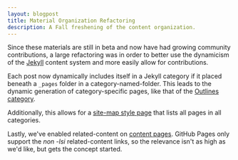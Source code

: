 ```yaml
---
layout: blogpost
title: Material Organization Refactoring
description: A Fall freshening of the content organization.
---
```


Since these materials are still in beta and now have had growing community contributions, a large refactoring was in order to better use the dynamicism of the [Jekyll]() content system and more easily allow for contributions.

Each post now dynamically includes itself in a Jekyll category if it placed beneath a `_pages` folder in a category-named-folder.  This leads to the dynamic generation of category-specific pages, like that of the [Outlines category](http://teach.github.com/outlines/index.html).

Additionally, this allows for a [site-map style page]() that lists all pages in all categories.

Lastly, we've enabled related-content on [content pages](http://teach.github.com/blog/Git-Beyond-the-Basics-Proposal-and-Outline/). GitHub Pages only support the _non -lsi_ related-content links, so the relevance isn't as high as we'd like, but gets the concept started.
